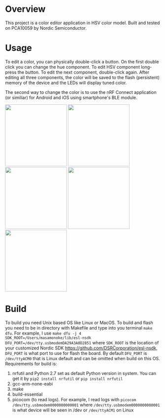 # Overview

This project is a color editor application in HSV color model. Built and tested on PCA10059 by Nordic Semiconductor.

# Usage
To edit a color, you can physically double-click a button. On the first double click you can change the hue component. To edit HSV component long-press the button. To edit the next component, double-click again. After editing all three components, the color will be saved to the flash (persistent) memory of the device and the LEDs will display tuned color.

The second way to change the color is to use the nRF Connect application (or similiar) for Android and iOS using smartphone's BLE module.

<img src="https://github.com/masamonoke/ESTC-project/assets/68110536/2b16453b-a1a0-47af-a81e-bc70e0c1990c" width=200>
<img src="https://github.com/masamonoke/ESTC-project/assets/68110536/9da88f23-131c-4d1a-8734-45b8b56b153b" width=200>
<img src="https://github.com/masamonoke/ESTC-project/assets/68110536/34b1c1ce-5f6e-41c0-900a-dd3eb57d5ccb" width=200>
<img src="https://github.com/masamonoke/ESTC-project/assets/68110536/a28404b5-6a13-4028-988f-3bffab959586" width=200>
<img src="https://github.com/masamonoke/ESTC-project/assets/68110536/48101eb1-7995-4352-8ea7-8ddf2811d9b1" width=200>


# Build

To build you need Unix based OS like Linux or MacOS.
To build and flash you need to be in directory with Makefile and type into you terminal ```make dfu```.
For example, I use ```make dfu -j 4 SDK_ROOT=/Users/masamonoke/lib/esl-nsdk DFU_PORT=/dev/tty.usbmodemDA29A3A0D2851``` where ```SDK_ROOT``` is the location of your customized Nordic SDK https://github.com/DSRCorporation/esl-nsdk, ```DFU_PORT``` is what port to use for flash the board. By default ```DFU_PORT``` is ```/dev/ttyACM0``` that is Linux default and can be omitted when build on this OS.
Requirements for build is:
1.  nrfutil and Python 2.7 set as default Python version in system. You can get it by ```pip2 install nrfutil``` or ```pip install nrfutil```
2.  gcc-arm-none-eabi
3.  make
4.  build-essential
5.  picocom (to read logs). For example, I read logs with ```picocom /dev/tty.usbmodem0000000000001``` where ```/dev/tty.usbmodem0000000000001``` is what device will be seen in /dev or ```/dev/ttyACM1``` on Linux
